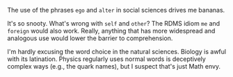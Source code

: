 The use of the phrases `ego` and `alter` in social sciences drives me bananas.

It's so snooty.  What's wrong with `self` and `other`?  The RDMS idiom `me` and `foreign` would also work.
Really, anything that has more widespread and analogous use would lower the barrier to comprehension.

I'm hardly excusing the word choice in the natural sciences.  Biology is awful with its latination.
Physics regularly uses normal words is deceptively complex ways (e.g., the quark names), but I suspect that's
just Math envy.
